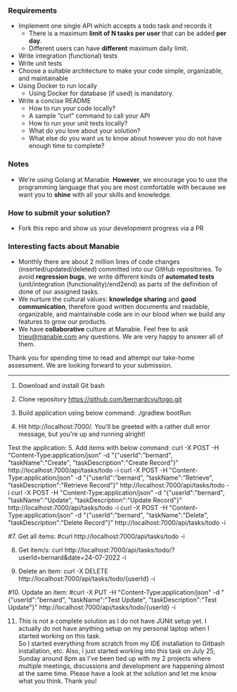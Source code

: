### Requirements

- Implement one single API which accepts a todo task and records it
  - There is a maximum **limit of N tasks per user** that can be added **per day**.
  - Different users can have **different** maximum daily limit.
- Write integration (functional) tests
- Write unit tests
- Choose a suitable architecture to make your code simple, organizable, and maintainable
- Using Docker to run locally
  - Using Docker for database (if used) is mandatory.
- Write a concise README
  - How to run your code locally?
  - A sample “curl” command to call your API
  - How to run your unit tests locally?
  - What do you love about your solution?
  - What else do you want us to know about however you do not have enough time to complete?

### Notes

- We're using Golang at Manabie. **However**, we encourage you to use the programming language that you are most comfortable with because we want you to **shine** with all your skills and knowledge.

### How to submit your solution?

- Fork this repo and show us your development progress via a PR

### Interesting facts about Manabie

- Monthly there are about 2 million lines of code changes (inserted/updated/deleted) committed into our GitHub repositories. To avoid **regression bugs**, we write different kinds of **automated tests** (unit/integration (functionality)/end2end) as parts of the definition of done of our assigned tasks.
- We nurture the cultural values: **knowledge sharing** and **good communication**, therefore good written documents and readable, organizable, and maintainable code are in our blood when we build any features to grow our products.
- We have **collaborative** culture at Manabie. Feel free to ask trieu@manabie.com any questions. We are very happy to answer all of them.

Thank you for spending time to read and attempt our take-home assessment. We are looking forward to your submission.

-------------------------------------------------------------------------------------------------------------------
1. Download and install Git bash

2. Clone repository https://github.com/bernardcvu/togo.git

3. Build application using below command:
./gradlew bootRun

4. Hit http://localhost:7000/. You'll be greeted with a rather dull error message, but you're up and running alright!

Test the application:
5. Add items with below command:
curl -X POST -H "Content-Type:application/json" -d "{\"userId\":\"bernard\", \"taskName\":\"Create\", \"taskDescription\":\"Create Record\"}" http://localhost:7000/api/tasks/todo -i
curl -X POST -H "Content-Type:application/json" -d "{\"userId\":\"bernard\", \"taskName\":\"Retrieve\", \"taskDescription\":\"Retrieve Record\"}" http://localhost:7000/api/tasks/todo -i
curl -X POST -H "Content-Type:application/json" -d "{\"userId\":\"bernard\", \"taskName\":\"Update\", \"taskDescription\":\"Update Record\"}" http://localhost:7000/api/tasks/todo -i
curl -X POST -H "Content-Type:application/json" -d "{\"userId\":\"bernard\", \"taskName\":\"Delete\", \"taskDescription\":\"Delete Record\"}" http://localhost:7000/api/tasks/todo -i

#7. Get all items:
#curl http://localhost:7000/api/tasks/todo -i

8. Get item/s:
curl http://localhost:7000/api/tasks/todo/?userId=bernard&date=24-07-2022 -i

9. Delete an item:
curl -X DELETE http://localhost:7000/api/tasks/todo/{userId} -i

#10. Update an item:
#curl -X PUT -H "Content-Type:application/json" -d "{\"userId\":\"bernard\", \"taskName\":\"Test Update\", \"taskDescription\":\"Test Update\"}" http://localhost:7000/api/tasks/todo/{userId} -i

11. This is not a complete solution as I do not have JUNit setup yet. I actually do not have anything setup on my personal laptop when I started working on this task. \
So I started everything from scratch from my IDE installation to Gitbash installation, etc. Also, I just started working into this task on July 25, Sunday around 8pm 
as I've been tied up with my 2 projects where multiple meetings, discussions and development are happening almost at the same time. 
Please have a look at the solution and let me know what you think. Thank you!